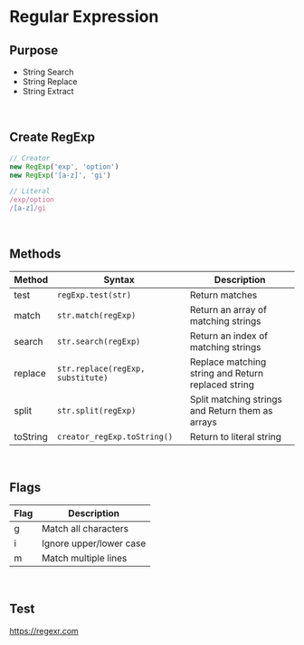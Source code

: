 # Regular Expression

## Purpose
- String Search
- String Replace
- String Extract

<br />

## Create RegExp
~~~js
// Creator
new RegExp('exp', 'option')
new RegExp('[a-z]', 'gi')

// Literal
/exp/option
/[a-z]/gi
~~~

<br />

## Methods
| Method  | Syntax                    | Description                                        |
| -------- | ------------------------- | -------------------------------------------------- |
| test     | `regExp.test(str)`        | Return matches                                     |
| match    | `str.match(regExp)`         | Return an array of matching strings                |
| search   | `str.search(regExp)`        | Return an index of matching strings                |
| replace  | `str.replace(regExp, substitute)`       | Replace matching string and Return replaced string |
| split    | `str.split(regExp)`         | Split matching strings and Return them as arrays   |
| toString | `creator_regExp.toString()` | Return to literal string                           |  

<br />

## Flags
| Flag | Description |
| -- | -- |
| g | Match all characters |
| i | Ignore upper/lower case |
| m | Match multiple lines |

<br />

## Test
https://regexr.com
